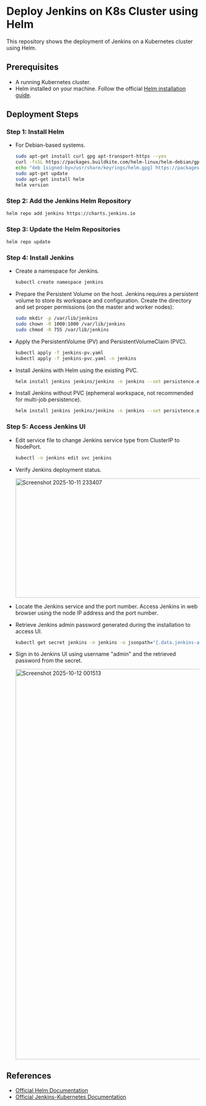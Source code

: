 # Deploy Jenkins on K8s Cluster using Helm
This repository shows the deployment of Jenkins on a Kubernetes cluster using Helm.

## Prerequisites
-   A running Kubernetes cluster.
-   Helm installed on your machine. Follow the official [Helm installation guide](https://helm.sh/docs/intro/install/).

## Deployment Steps
### Step 1: Install Helm
- For Debian-based systems.
  
  ``` bash
  sudo apt-get install curl gpg apt-transport-https --yes
  curl -fsSL https://packages.buildkite.com/helm-linux/helm-debian/gpgkey | gpg --dearmor | sudo tee /usr/share/keyrings/helm.gpg > /dev/null
  echo "deb [signed-by=/usr/share/keyrings/helm.gpg] https://packages.buildkite.com/helm-linux/helm-debian/any/ any main" | sudo tee /etc/apt/sources.list.d/helm-stable-debian.list
  sudo apt-get update
  sudo apt-get install helm
  helm version
  ```

### Step 2: Add the Jenkins Helm Repository
``` bash
helm repo add jenkins https://charts.jenkins.io
```

### Step 3: Update the Helm Repositories
``` bash
helm repo update
```

### Step 4: Install Jenkins
- Create a namespace for Jenkins.
  ``` bash
  kubectl create namespace jenkins
  ```
  
- Prepare the Persistent Volume on the host. Jenkins requires a persistent volume to store its workspace and configuration. Create the directory and set proper permissions (on the master and worker nodes):
  ``` bash
  sudo mkdir -p /var/lib/jenkins
  sudo chown -R 1000:1000 /var/lib/jenkins
  sudo chmod -R 755 /var/lib/jenkins
  ```
  
- Apply the PersistentVolume (PV) and PersistentVolumeClaim (PVC).
  ``` bash
  kubectl apply -f jenkins-pv.yaml
  kubectl apply -f jenkins-pvc.yaml -n jenkins
  ```

- Install Jenkins with Helm using the existing PVC.
  ``` bash
  helm install jenkins jenkins/jenkins -n jenkins --set persistence.existingClaim=jenkins
  ```

- Install Jenkins without PVC (ephemeral workspace, not recommended for multi-job persistence).
  ``` bash
  helm install jenkins jenkins/jenkins -n jenkins --set persistence.enabled=false
  ```
  
### Step 5: Access Jenkins UI
- Edit service file to change Jenkins service type from ClusterIP to NodePort.
  ``` bash
  kubectl -n jenkins edit svc jenkins
  ```
- Verify Jenkins deployment status.
  
  <img width="1442" height="311" alt="Screenshot 2025-10-11 233407" src="https://github.com/user-attachments/assets/e25a27f6-5173-4622-a1b6-ce7c47092a46" />

- Locate the Jenkins service and the port number. Access Jenkins in web browser using the node IP address and the port number.
- Retrieve Jenkins admin password generated during the installation to access UI.
  ``` bash
  kubectl get secret jenkins -n jenkins -o jsonpath="{.data.jenkins-admin-password}" | base64 --decode; echo
  ```
- Sign in to Jenkins UI using username "admin" and the retrieved password from the secret.

  <img width="3821" height="1017" alt="Screenshot 2025-10-12 001513" src="https://github.com/user-attachments/assets/1824010f-81ff-4cac-a170-96c37e7d08e2" />

## References
- [Official Helm Documentation](https://helm.sh/docs/)
- [Official Jenkins-Kubernetes Documentation](https://www.jenkins.io/doc/book/installing/kubernetes/)
